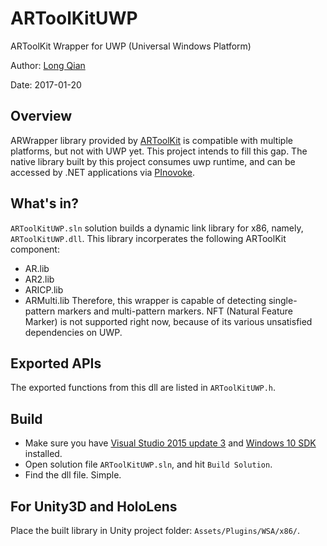 ARToolKitUWP
===
ARToolKit Wrapper for UWP (Universal Windows Platform)

Author: [Long Qian](https://longqian.me/aboutme)

Date: 2017-01-20

## Overview
ARWrapper library provided by [ARToolKit](https://github.com/artoolkit/artoolkit5) is compatible with multiple platforms, but not with UWP yet. This project intends to fill this gap. The native library built by this project consumes uwp runtime, and can be accessed by .NET applications via [PInovoke](http://www.pinvoke.net/).

## What's in?
```ARToolKitUWP.sln``` solution builds a dynamic link library for x86, namely, ```ARToolKitUWP.dll```. This library incorperates the following ARToolKit component:  
- AR.lib
- AR2.lib
- ARICP.lib
- ARMulti.lib
Therefore, this wrapper is capable of detecting single-pattern markers and multi-pattern markers. NFT (Natural Feature Marker) is not supported right now, because of its various unsatisfied dependencies on UWP.

## Exported APIs
The exported functions from this dll are listed in ```ARToolKitUWP.h```.

## Build
- Make sure you have [Visual Studio 2015 update 3](https://www.visualstudio.com/en-us/news/releasenotes/vs2015-update3-vs) and [Windows 10 SDK](https://developer.microsoft.com/en-us/windows/downloads/windows-10-sdk) installed.
- Open solution file ```ARToolKitUWP.sln```, and hit ```Build Solution```.
- Find the dll file. Simple.

## For Unity3D and HoloLens
Place the built library in Unity project folder: ```Assets/Plugins/WSA/x86/```.
